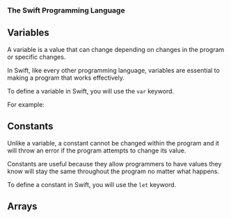 ### The Swift Programming Language

## Variables

A variable is a value that can change depending on changes in the program or specific changes.

In Swift, like every other programming language, variables are essential to making a program that works effectively.

To define a variable in Swift, you will use the ````var```` keyword.

For example:


## Constants

Unlike a variable, a constant cannot be changed within the program and it will throw an error if the program attempts to change its value.

Constants are useful because they allow programmers to have values they know will stay the same throughout the program no matter what happens.

To define a constant in Swift, you will use the ````let```` keyword.



## Arrays
